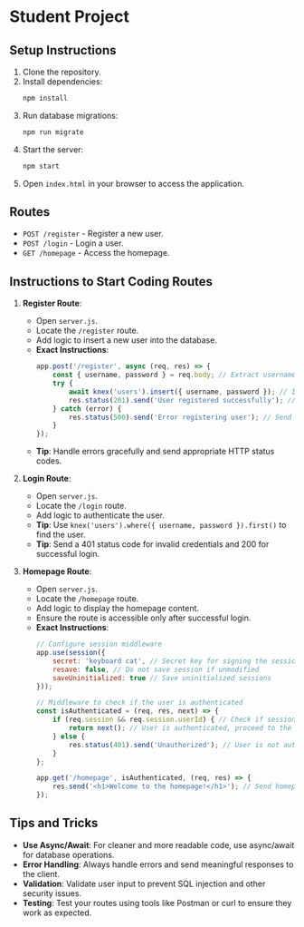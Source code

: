 # Student Project

## Setup Instructions

1. Clone the repository.
2. Install dependencies:
    ```sh
    npm install
    ```
3. Run database migrations:
    ```sh
    npm run migrate
    ```
4. Start the server:
    ```sh
    npm start
    ```
5. Open `index.html` in your browser to access the application.

## Routes

- `POST /register` - Register a new user.
- `POST /login` - Login a user.
- `GET /homepage` - Access the homepage.

## Instructions to Start Coding Routes

1. **Register Route**:
    - Open `server.js`.
    - Locate the `/register` route.
    - Add logic to insert a new user into the database.
    - **Exact Instructions**:
      ```javascript
      app.post('/register', async (req, res) => {
          const { username, password } = req.body; // Extract username and password from request body
          try {
              await knex('users').insert({ username, password }); // Insert new user into the database
              res.status(201).send('User registered successfully'); // Send success response
          } catch (error) {
              res.status(500).send('Error registering user'); // Send error response if registration fails
          }
      });
      ```
    - **Tip**: Handle errors gracefully and send appropriate HTTP status codes.

2. **Login Route**:
    - Open `server.js`.
    - Locate the `/login` route.
    - Add logic to authenticate the user.
    - **Tip**: Use `knex('users').where({ username, password }).first()` to find the user.
    - **Tip**: Send a 401 status code for invalid credentials and 200 for successful login.

3. **Homepage Route**:
    - Open `server.js`.
    - Locate the `/homepage` route.
    - Add logic to display the homepage content.
    - Ensure the route is accessible only after successful login.
    - **Exact Instructions**:
      ```javascript
      // Configure session middleware
      app.use(session({
          secret: 'keyboard cat', // Secret key for signing the session ID cookie
          resave: false, // Do not save session if unmodified
          saveUninitialized: true // Save uninitialized sessions
      }));

      // Middleware to check if the user is authenticated
      const isAuthenticated = (req, res, next) => {
          if (req.session && req.session.userId) { // Check if session and userId exist
              return next(); // User is authenticated, proceed to the next middleware/route handler
          } else {
              res.status(401).send('Unauthorized'); // User is not authenticated, send 401 status
          }
      };

      app.get('/homepage', isAuthenticated, (req, res) => {
          res.send('<h1>Welcome to the homepage!</h1>'); // Send homepage content if user is authenticated
      });
      ```

## Tips and Tricks

- **Use Async/Await**: For cleaner and more readable code, use async/await for database operations.
- **Error Handling**: Always handle errors and send meaningful responses to the client.
- **Validation**: Validate user input to prevent SQL injection and other security issues.
- **Testing**: Test your routes using tools like Postman or curl to ensure they work as expected.